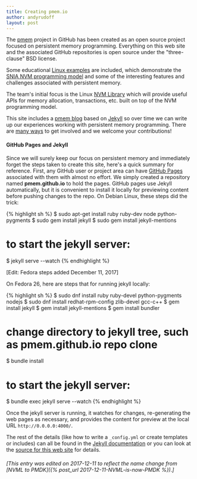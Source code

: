 ```yaml
---
title: Creating pmem.io
author: andyrudoff
layout: post
---
```


The [pmem](https://github.com/pmem) project in GitHub has been
created as an open source project focused on persistent memory programming.
Everything on this web site and the associated GitHub repositories is
open source under the "three-clause" BSD license.

Some educational [Linux examples](https://github.com/pmem/linux-examples)
are included, which demonstrate the
[SNIA NVM programming model](http://snia.org/nvmp) and some of the
interesting features and challenges associated with persistent memory.

The team's initial focus is the Linux [NVM Library](/nvml/) which
will provide useful APIs for memory allocation, transactions, etc.
built on top of the NVM programming model.

This site includes a [pmem blog](/blog/) based on
[Jekyll](https://github.com/jekyll/jekyll) so over time we can
write up our experiences working with persistent memory programming.
There are [many ways](/about/) to get involved and we welcome your
contributions!

#### GitHub Pages and Jekyll

Since we will surely keep our focus on persistent memory and
immediately forget the steps taken to create this site, here's
a quick summary for reference.  First, any GitHub user or project
area can have [GitHub Pages](https://pages.github.com/) associated
with them with almost no effort.  We simply created a repository
named **pmem.github.io** to hold the pages.  GitHub pages use
Jekyll automatically, but it is convenient to install it locally
for previewing content before pushing changes to the repo.  On Debian Linux,
these steps did the trick:

{% highlight sh %}
$ sudo apt-get install ruby ruby-dev node python-pygments
$ sudo gem install jekyll
$ sudo gem install jekyll-mentions
# to start the jekyll server:
$ jekyll serve --watch
{% endhighlight %}


[Edit: Fedora steps added December 11, 2017]

On Fedora 26, here are steps that for running jekyll locally:

{% highlight sh %}
$ sudo dnf install ruby ruby-devel python-pygments nodejs
$ sudo dnf install redhat-rpm-config zlib-devel gcc-c++
$ gem install jekyll
$ gem install jekyll-mentions
$ gem install bundler
# change directory to jekyll tree, such as pmem.github.io repo clone
$ bundle install
# to start the jekyll server:
$ bundle exec jekyll serve --watch
{% endhighlight %}

Once the jekyll server is running, it watches for changes, re-generating
the web pages as necessary, and provides the content for preview
at the local URL `http://0.0.0.0:4000/`.

The rest of the details (like how to write a `_config.yml` or create
templates or includes) can all be found in the
[Jekyll documentation](http://jekyllrb.com/) or you can look
at the [source for this web site](https://github.com/pmem/pmem.github.io/)
for details.

###### [This entry was edited on 2017-12-11 to reflect the name change from [NVML to PMDK]({% post_url 2017-12-11-NVML-is-now-PMDK %}).]
